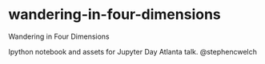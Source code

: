 # wandering-in-four-dimensions
Wandering in Four Dimensions

Ipython notebook and assets for Jupyter Day Atlanta talk. 
@stephencwelch
